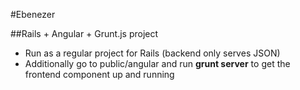 #Ebenezer

##Rails + Angular + Grunt.js project

- Run as a regular project for Rails (backend only serves JSON)
- Additionally go to public/angular and run __grunt server__ to get the frontend component up and running